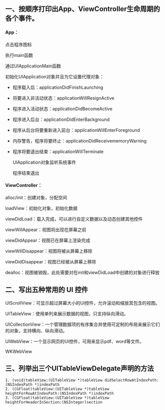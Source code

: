 ## 一、按顺序打印出App、ViewController生命周期的各个事件。

#### App：

点击程序图标

执行main函数

通过UIApplicationMain函数

初始化UIApplication对象并且为它设置代理对象：

- 程序载入后：applicationDidFinishLaunching


- 将要进入非活动状态：applicationWillResignActive


- 程序进入活动状态：applicationDidBecomeActive


- 程序进入后台：applicationDidEnterBackground


- 程序从后台将要重新进入前台：applicationWillEnterForeground


- 内存警告，程序将要终止：applicationDidReceivememoryWarning


- 程序将要退出结束：applicationWillTerminate

  UIApplication对象监听系统事件

  程序结束退出

#### ViewController：

alloc/init：创建对象，分配空间

loadView：初始化对象，初始化数据

viewDidLoad：载入完成，可以进行自定义数据以及动态创建其他控件

viewWillAppear：视图将出现在屏幕之前

viewDidAppear：视图已在屏幕上渲染完成

viewWillDisappear：视图将被从屏幕上移除

viewDidDisappear：视图已经被从屏幕上移除

dealloc：视图被销毁，此处需要对在init和viewDidLoad中创建的对象进行释放

## 二、写出五种常用的 UI 控件

UIScrollView：可显示超过屏幕大小的UI控件，允许滚动和缩放其包含的视图。

UITableView：使用单列来展示数据的视图，只支持纵向滑动。

UICollectionView：一个管理数据项的有序集合并使用可定制的布局来展示它们的对象，支持横向、纵向滑动。

UIWebView：一个显示网页的UI控件，可用来显示pdf、word等文件。

WKWebView

## 三、列举出三个UITableViewDelegate声明的方法

```
1. (void)tableView:(UITableView *)tableView didSelectRowAtIndexPath:(NSIndexPath *)indexPath 
2. (CGFloat)tableView:(UITableView *)tableView heightForRowAtIndexPath:(NSIndexPath *)indexPath
3. (CGFloat)tableView:(UITableView *)tableView heightForHeaderInSection:(NSInteger)section
```

